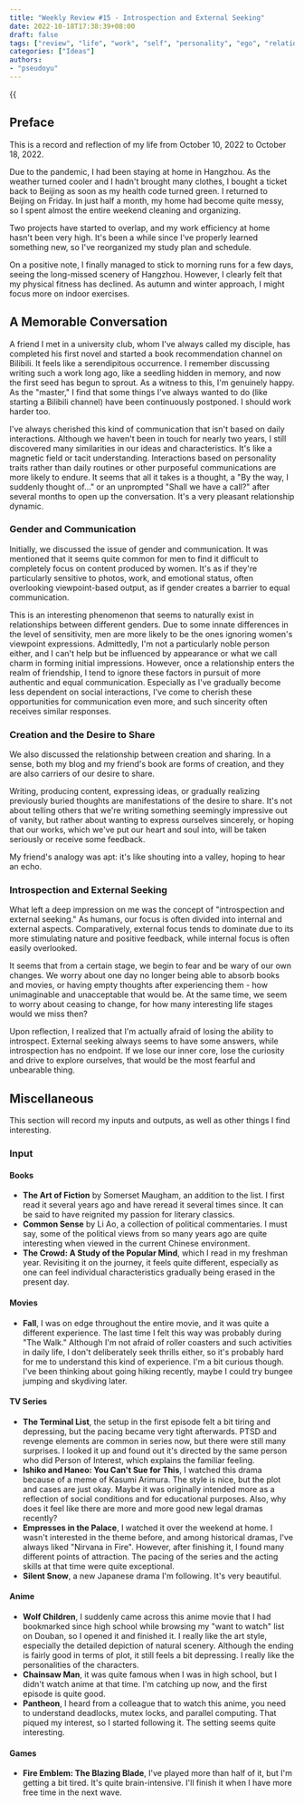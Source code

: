 ```yaml
---
title: "Weekly Review #15 - Introspection and External Seeking"
date: 2022-10-18T17:38:39+08:00
draft: false
tags: ["review", "life", "work", "self", "personality", "ego", "relationship", "friend", "writing", "sharing"]
categories: ["Ideas"]
authors:
- "pseudoyu"
---
```


{{<audio src="audios/here_after_us.mp3" caption="'Here After Us - Mayday'" >}}

## Preface

This is a record and reflection of my life from October 10, 2022 to October 18, 2022.

Due to the pandemic, I had been staying at home in Hangzhou. As the weather turned cooler and I hadn't brought many clothes, I bought a ticket back to Beijing as soon as my health code turned green. I returned to Beijing on Friday. In just half a month, my home had become quite messy, so I spent almost the entire weekend cleaning and organizing.

Two projects have started to overlap, and my work efficiency at home hasn't been very high. It's been a while since I've properly learned something new, so I've reorganized my study plan and schedule.

On a positive note, I finally managed to stick to morning runs for a few days, seeing the long-missed scenery of Hangzhou. However, I clearly felt that my physical fitness has declined. As autumn and winter approach, I might focus more on indoor exercises.

## A Memorable Conversation

A friend I met in a university club, whom I've always called my disciple, has completed his first novel and started a book recommendation channel on Bilibili. It feels like a serendipitous occurrence. I remember discussing writing such a work long ago, like a seedling hidden in memory, and now the first seed has begun to sprout. As a witness to this, I'm genuinely happy. As the "master," I find that some things I've always wanted to do (like starting a Bilibili channel) have been continuously postponed. I should work harder too.

I've always cherished this kind of communication that isn't based on daily interactions. Although we haven't been in touch for nearly two years, I still discovered many similarities in our ideas and characteristics. It's like a magnetic field or tacit understanding. Interactions based on personality traits rather than daily routines or other purposeful communications are more likely to endure. It seems that all it takes is a thought, a "By the way, I suddenly thought of..." or an unprompted "Shall we have a call?" after several months to open up the conversation. It's a very pleasant relationship dynamic.

### Gender and Communication

Initially, we discussed the issue of gender and communication. It was mentioned that it seems quite common for men to find it difficult to completely focus on content produced by women. It's as if they're particularly sensitive to photos, work, and emotional status, often overlooking viewpoint-based output, as if gender creates a barrier to equal communication.

This is an interesting phenomenon that seems to naturally exist in relationships between different genders. Due to some innate differences in the level of sensitivity, men are more likely to be the ones ignoring women's viewpoint expressions. Admittedly, I'm not a particularly noble person either, and I can't help but be influenced by appearance or what we call charm in forming initial impressions. However, once a relationship enters the realm of friendship, I tend to ignore these factors in pursuit of more authentic and equal communication. Especially as I've gradually become less dependent on social interactions, I've come to cherish these opportunities for communication even more, and such sincerity often receives similar responses.

### Creation and the Desire to Share

We also discussed the relationship between creation and sharing. In a sense, both my blog and my friend's book are forms of creation, and they are also carriers of our desire to share.

Writing, producing content, expressing ideas, or gradually realizing previously buried thoughts are manifestations of the desire to share. It's not about telling others that we're writing something seemingly impressive out of vanity, but rather about wanting to express ourselves sincerely, or hoping that our works, which we've put our heart and soul into, will be taken seriously or receive some feedback.

My friend's analogy was apt: it's like shouting into a valley, hoping to hear an echo.

### Introspection and External Seeking

What left a deep impression on me was the concept of "introspection and external seeking." As humans, our focus is often divided into internal and external aspects. Comparatively, external focus tends to dominate due to its more stimulating nature and positive feedback, while internal focus is often easily overlooked.

It seems that from a certain stage, we begin to fear and be wary of our own changes. We worry about one day no longer being able to absorb books and movies, or having empty thoughts after experiencing them - how unimaginable and unacceptable that would be. At the same time, we seem to worry about ceasing to change, for how many interesting life stages would we miss then?

Upon reflection, I realized that I'm actually afraid of losing the ability to introspect. External seeking always seems to have some answers, while introspection has no endpoint. If we lose our inner core, lose the curiosity and drive to explore ourselves, that would be the most fearful and unbearable thing.

## Miscellaneous

This section will record my inputs and outputs, as well as other things I find interesting.

### Input

#### Books

- **The Art of Fiction** by Somerset Maugham, an addition to the list. I first read it several years ago and have reread it several times since. It can be said to have reignited my passion for literary classics.
- **Common Sense** by Li Ao, a collection of political commentaries. I must say, some of the political views from so many years ago are quite interesting when viewed in the current Chinese environment.
- **The Crowd: A Study of the Popular Mind**, which I read in my freshman year. Revisiting it on the journey, it feels quite different, especially as one can feel individual characteristics gradually being erased in the present day.

#### Movies

- **Fall**, I was on edge throughout the entire movie, and it was quite a different experience. The last time I felt this way was probably during "The Walk." Although I'm not afraid of roller coasters and such activities in daily life, I don't deliberately seek thrills either, so it's probably hard for me to understand this kind of experience. I'm a bit curious though. I've been thinking about going hiking recently, maybe I could try bungee jumping and skydiving later.

#### TV Series

- **The Terminal List**, the setup in the first episode felt a bit tiring and depressing, but the pacing became very tight afterwards. PTSD and revenge elements are common in series now, but there were still many surprises. I looked it up and found out it's directed by the same person who did Person of Interest, which explains the familiar feeling.
- **Ishiko and Haneo: You Can't Sue for This**, I watched this drama because of a meme of Kasumi Arimura. The style is nice, but the plot and cases are just okay. Maybe it was originally intended more as a reflection of social conditions and for educational purposes. Also, why does it feel like there are more and more good new legal dramas recently?
- **Empresses in the Palace**, I watched it over the weekend at home. I wasn't interested in the theme before, and among historical dramas, I've always liked "Nirvana in Fire". However, after finishing it, I found many different points of attraction. The pacing of the series and the acting skills at that time were quite exceptional.
- **Silent Snow**, a new Japanese drama I'm following. It's very beautiful.

#### Anime

- **Wolf Children**, I suddenly came across this anime movie that I had bookmarked since high school while browsing my "want to watch" list on Douban, so I opened it and finished it. I really like the art style, especially the detailed depiction of natural scenery. Although the ending is fairly good in terms of plot, it still feels a bit depressing. I really like the personalities of the characters.
- **Chainsaw Man**, it was quite famous when I was in high school, but I didn't watch anime at that time. I'm catching up now, and the first episode is quite good.
- **Pantheon**, I heard from a colleague that to watch this anime, you need to understand deadlocks, mutex locks, and parallel computing. That piqued my interest, so I started following it. The setting seems quite interesting.

#### Games

- **Fire Emblem: The Blazing Blade**, I've played more than half of it, but I'm getting a bit tired. It's quite brain-intensive. I'll finish it when I have more free time in the next wave.
